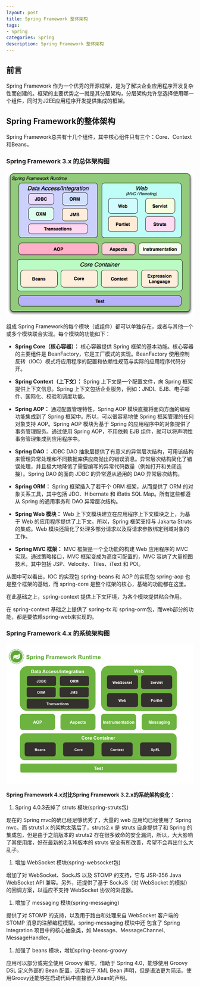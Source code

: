 ```yaml
---
layout: post
title: Spring Framework 整体架构
tags:
- Spring
categories: Spring
description: Spring Framework 整体架构
---
```


## 前言

Spring Framework 作为一个优秀的开源框架，是为了解决企业应用程序开发复杂性而创建的。框架的主要优势之一就是其分层架构，分层架构允许您选择使用哪一个组件，同时为J2EE应用程序开发提供集成的框架。

## Spring Framework的整体架构

Spring Framework总共有十几个组件，其中核心组件只有三个：Core、Context和Beans。

### Spring Framework 3.x 的总体架构图

![Spring 3.x总体架构图](/upload/images/14.png)

组成 Spring Framework的每个模块（或组件）都可以单独存在，或者与其他一个或多个模块联合实现。每个模块的功能如下：

- **Spring Core（核心容器）：** 核心容器提供 Spring 框架的基本功能。核心容器的主要组件是 BeanFactory，它是工厂模式的实现。BeanFactory 使用控制反转（IOC）模式将应用程序的配置和依赖性规范与实际的应用程序代码分开。

- **Spring Context（上下文）：** Spring 上下文是一个配置文件，向 Spring 框架提供上下文信息。Spring 上下文包括企业服务，例如：JNDI、EJB、电子邮件、国际化、校验和调度功能。

- **Spring AOP：** 通过配置管理特性，Spring AOP 模块直接将面向方面的编程功能集成到了 Spring 框架中。所以，可以很容易地使 Spring 框架管理的任何对象支持 AOP。Spring AOP 模块为基于 Spring 的应用程序中的对象提供了事务管理服务。通过使用 Spring AOP，不用依赖 EJB 组件，就可以将声明性事务管理集成到应用程序中。

- **Spring DAO：** JDBC DAO 抽象层提供了有意义的异常层次结构，可用该结构来管理异常处理和不同数据库供应商抛出的错误消息。异常层次结构简化了错误处理，并且极大地降低了需要编写的异常代码数量（例如打开和关闭连接）。Spring DAO 的面向 JDBC 的异常遵从通用的 DAO 异常层次结构。

- **Spring ORM：** Spring 框架插入了若干个 ORM 框架，从而提供了 ORM 的对象关系工具，其中包括 JDO、Hibernate 和 iBatis SQL Map。所有这些都遵从 Spring 的通用事务和 DAO 异常层次结构。

- **Spring Web 模块：** Web 上下文模块建立在应用程序上下文模块之上，为基于 Web 的应用程序提供了上下文。所以，Spring 框架支持与 Jakarta Struts 的集成。Web 模块还简化了处理多部分请求以及将请求参数绑定到域对象的工作。

- **Spring MVC 框架：** MVC 框架是一个全功能的构建 Web 应用程序的 MVC 实现。通过策略接口，MVC 框架变成为高度可配置的，MVC 容纳了大量视图技术，其中包括 JSP、Velocity、Tiles、iText 和 POI。

从图中可以看出，IOC 的实现包 spring-beans 和 AOP 的实现包 spring-aop 也是整个框架的基础，而 spring-core 是整个框架的核心，基础的功能都在这里。

在此基础之上，spring-context 提供上下文环境，为各个模块提供粘合作用。

在 spring-context 基础之上提供了 spring-tx 和 spring-orm包，而web部分的功能，都是要依赖spring-web来实现的。

### Spring Framework 4.x 的系统架构图

![Spring Framework 4.x 的系统架构图](/upload/images/15.png)

**Spring Framework 4.x对比Spring Framework 3.2.x的系统架构变化：**

  1. Spring 4.0.3去掉了 struts 模块(spring-struts包)

  现在的 Spring mvc的确已经足够优秀了，大量的 web 应用均已经使用了 Spring mvc。而 struts1.x 的架构太落后了，struts2.x 是 struts 自身提供了和 Spring 的集成包，但是由于之前版本的 struts2 存在很多致命的安全漏洞，所以，大大影响了其使用度，好在最新的2.3.16版本的 struts 安全有所改善，希望不会再出什么大乱子。

  1. 增加 WebSocket 模块(spring-websocket包)

  增加了对 WebSocket、SockJS 以及 STOMP 的支持，它与 JSR-356 Java WebSocket API 兼容。另外，还提供了基于 SockJS（对 WebSocket 的模拟）的回调方案，以适应不支持 WebSocket 协议的浏览器。

  1. 增加了 messaging 模块(spring-messaging)

  提供了对 STOMP 的支持，以及用于路由和处理来自 WebSocket 客户端的 STOMP 消息的注解编程模型。spring-messaging 模块中还 包含了 Spring Integration 项目中的核心抽象类，如 Message、MessageChannel、MessageHandler。

  1. 加强了 beans 模块，增加spring-beans-groovy

  应用可以部分或完全使用 Groovy 编写。借助于 Spring 4.0，能够使用 Groovy DSL 定义外部的 Bean 配置，这类似于 XML Bean 声明，但是语法更为简洁。使用Groovy还能够在启动代码中直接嵌入Bean的声明。
